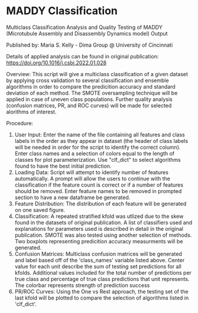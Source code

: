 # MADDY Classification

Multiclass Classification Analysis and Quality Testing of MADDY (Microtubule Assembly and Disassembly Dynamics model) Output

Published by: Maria S. Kelly - Dima Group @ University of Cincinnati

Details of applied analysis can be found in original publication: https://doi.org/10.1016/j.csbj.2022.01.028

Overview: 
This script will give a multiclass classification of a given dataset by applying cross validation to several classification and ensemble algorithms in order to compare the predicition accuracy and standard deviation of each method.  The SMOTE oversampling technique will be applied in case of uneven class populations. Further quality analysis (confusion matrices, PR, and ROC curves) will be made for selected alorithms of interest.

Procedure:
  1) User Input: Enter the name of the file containing all features and class labels in the order as they appear in dataset (the header of class labels will be needed in order for the script to identify the correct column).  Enter class names and a selection of colors equal to the length of classes for plot parameterization. Use "clf_dict" to select algorithms found to have the best initial prediction.
  2) Loading Data: Script will attempt to identify number of features automatically. A prompt will allow the users to continue with the classification if the feature count is correct or if a number of features should be removed.  Enter feature names to be removed in prompted section to have a new dataframe be generated.
  3) Feature Distribution: The distribution of each feature will be generated on one saved figure.
  4) Classification: A repeated stratified kfold was utlized due to the skew found in the datasets of original publication. A list of classifiers used and explanations for parameters used is described in detail in the original publication. SMOTE was also tested using another selection of methods.  Two boxplots representing predicition accuracy measurments will be generated.
  5) Confusion Matrices: Multiclass confusion matrices will be generated and label based off of the 'class_names' variable listed above. Center value for each unit describe the sum of testing set predictions for all kfolds. Additional values included for the total number of predictions per true class and percentage of true class predictions that unit represents. The colorbar represents strength of prediction success
  6) PR/ROC Curves: Using the One vs Rest approach, the testing set of the last kfold will be plotted to compare the selection of algorithms listed in 'clf_dict'.
